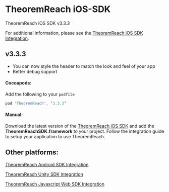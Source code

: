 # TheoremReach iOS-SDK

TheoremReach iOS SDK v3.3.3

For additional information, please see the [TheoremReach iOS SDK Integration](https://theoremreach.com/docs/ios).

## v3.3.3
- You can now style the header to match the look and feel of your app
- Better debug support

#### Cocoapods:

Add the following to your `podfile`

  ```groovy
  pod 'TheoremReach', ‘3.3.3’
  ```

  #### Manual:

  Download the latest version of the [TheoremReach iOS SDK](https://github.com/theoremreach/iOSSDK) and add the **TheoremReachSDK.framework** to your project. Follow the integration guide to setup your application to use TheoremReach.

## Other platforms:

[TheoremReach Android SDK Integration](https://theoremreach.com/docs/android)

[TheoremReach Unity SDK Integration](https://theoremreach.com/docs/unity)

[TheoremReach Javascript Web SDK Integration](https://theoremreach.com/docs/web)  
